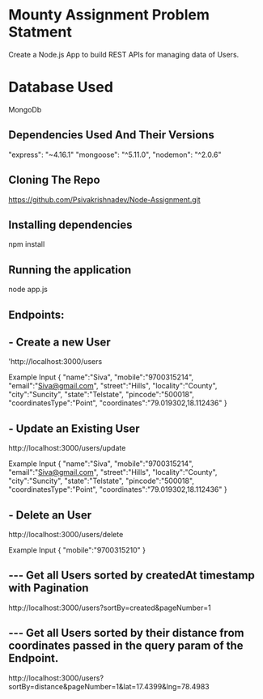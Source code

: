 # Mounty Assignment Problem Statment 

  Create a Node.js App to build REST APIs for managing data of Users.

# Database Used 
  MongoDb

## Dependencies Used And Their Versions 

   "express": "~4.16.1"
   "mongoose": "^5.11.0",
   "nodemon": "^2.0.6"

## Cloning The Repo
https://github.com/Psivakrishnadev/Node-Assignment.git

## Installing dependencies
   npm install

## Running the application
   node app.js

## Endpoints: 

## - Create a new User
'http://localhost:3000/users
 
 Example Input 
 {
"name":"Siva",
"mobile":"9700315214",
"email":"Siva@gmail.com",
"street":"Hills",
"locality":"County",
"city":"Suncity",
"state":"Telstate",
"pincode":"500018",
"coordinatesType":"Point",
"coordinates":"79.019302,18.112436"
}

## - Update an Existing User
http://localhost:3000/users/update

Example Input 
{
"name":"Siva",
"mobile":"9700315214",
"email":"Siva@gmail.com",
"street":"Hills",
"locality":"County",
"city":"Suncity",
"state":"Telstate",
"pincode":"500018",
"coordinatesType":"Point",
"coordinates":"79.019302,18.112436"
}

## - Delete an User
http://localhost:3000/users/delete

Example Input
{ 
"mobile":"9700315210"
}

## --- Get all Users sorted by createdAt timestamp with Pagination
http://localhost:3000/users?sortBy=created&pageNumber=1

## --- Get all Users sorted by their distance from coordinates passed in the query param of the Endpoint. 
http://localhost:3000/users?sortBy=distance&pageNumber=1&lat=17.4399&lng=78.4983

